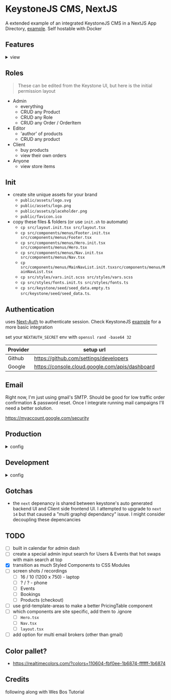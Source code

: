 # KeystoneJS CMS, NextJS

A extended example of an integrated KeystoneJS CMS in a NextJS App Directory, [example](https://github.com/keystonejs/keystone/tree/main/examples/framework-nextjs-app-directory). Self hostable with Docker

## Features
<details>
  <summary>view</summary>

  ### Analytics
  Site analytics are set up to use an externally hosted [Umami](https://umami.is/) app. There are plans to add in admin dashboard analytics that insite user count, sales, and engagement data.

  ### Calendar
  Events and Bookings can auto populate a connected Google Calendar. 

</details>

## Roles

> These can be edited from the Keystone UI, but here is the initial permission layout

- Admin 
  - everything
  - CRUD any Product
  - CRUD any Role
  - CRUD any Order / OrderItem
- Editor 
  - 'author' of products
  - CRUD any product
- Client 
  - buy products
  - view their own orders
- Anyone 
  - view store items

## Init

- create site unique assets for your brand 
  - `public/assets/logo.svg`
  - `public/assets/logo.png`
  - `public/assets/placeholder.png`
  - `public/favicon.ico`
- copy these files & folders (or use `init.sh` to automate) 
  - `cp src/layout.init.tsx src/layout.tsx`
  - `cp src/components/menus/Footer.init.tsx src/components/menus/Footer.tsx`
  - `cp src/components/menus/Hero.init.tsx src/components/menus/Hero.tsx`
  - `cp src/components/menus/Nav.init.tsx src/components/menus/Nav.tsx`
  - `cp src/components/menus/MainNavList.init.tsxsrc/components/menus/MainNavList.tsx` <!-- - `cp src/styles-init src/styles` -->
  - `cp src/styles/vars.init.scss src/styles/vars.scss`
  - `cp src/styles/fonts.init.ts src/styles/fonts.ts`
  - `cp src/keystone/seed/seed_data.empty.ts src/keystone/seed/seed_data.ts`.

## Authentication

uses [Next-Auth](https://next-auth.js.org/) to authenticate session. Check KeystoneJS [example](https://github.com/keystonejs/keystone/tree/main/examples/custom-session-next-auth) for a more basic integration

set your `NEXTAUTH_SECRET` env with `openssl rand -base64 32`

| Provider | setup url |
|----------|-----------|
| Github | https://github.com/settings/developers |
| Google | https://console.cloud.google.com/apis/dashboard |

## Email

Right now, I'm just using gmail's SMTP. Should be good for low traffic order confirmation & password reset. Once I integrate running mail campaigns I'll need a better solution.

https://myaccount.google.com/security

## Production
<details>
<summary> config </summary>
- Keystone backend: **MAKE SURE DEV ENVIRONMENT IS GOOD 2 GO BEFORE PRODUCTION**. The Prisma types are auto generated and can become unsynced, do not make little tweaks in between dev and prod environments
- **self hosting** isn't strait forward. Here is my work around 
  - create a seperate `docker container` that runs `postgres`
  - run your dev environment to create the tables and edit the schemas
  - now you can `build` and `run` your app within a `docker container`
</details>

## Development
<details>
<summary> config </summary>

> [!warning] changes made to the keystone config / schema / etc must stop and restart both services in this order or you'll recieve `[Error: EPERM: operation not permitted, unlink...` for things like

> [!warning] any file imported inside the `/src/keystone` directory must be an absolute value. Typescript likes to import via `@...` and that will not work for backend imports. example: `import { envs } from '../../../envs'` and not `import { envs } from '@/envs';`

- any changes to **access** **filters** or **operations**

> 1. keystone `ks:dev`
> 2. next `n:dev`

### Mail Templating

[React Email](https://react.email/)

### Stripe

using stripe CLI have it listen to this webhook
https://stripe.com/docs/webhooks/quickstart

```sh
stripe listen --forward-to http://localhost:3000/api/checkout/webhook
```

During development, if you'd like to deploy your `Pages`, `Products`, `Roles` during production, save them to `seed_data.ts`

> [!info] Document
> any field using the `document` type will query with an extra nested `document` key. You can remove this

example query from apollo playground

```json
{
  content: { 
    document: [
      {
        type: "paragraph",
        children: [
          {
            text: "Learn about the amazing health benefits of various types of berries, including blueberries, strawberries, and raspberries."
          }
        ]
      }
    ],
  }
}
```

take out the `document` field

```json
{
  content: [
      {
        type: "paragraph",
        children: [
          {
            text: "Learn about the amazing health benefits of various types of berries, including blueberries, strawberries, and raspberries."
          }
        ]
      }
    ],
}
```

ignore list when searching code base `.next, *.test.tsx, config.js, *.graphql, *.prisma, .keystone`

### Database Migrations
When returning to development you may add new fields to the database schema. This will trigger a migration. Properly name and save the migration. This file will be written inside the `./migrations` folder

When returning to the production environment, you will have to apply these new changes so **Postgres** is aware of these changes.

> [!warning] For Now
> To apply migrations I connect to my prod database within my dev environment and run `yarn ks:dev`. This is not ideal. Later I will add `keystone start --with-migrations` to the `Dockerfile.backend` so that this is all automated
</details>

## Gotchas

- the `next` depenancy is shared between keystone's auto generated backend UI and Client side frontend UI. I attempted to upgrade to `next 14` but that caused a "multi graphql dependancy" issue. I might consider decoupling these depencancies

## TODO
- [ ] built in calendar for admin dash
- [ ] create a special admin input search for Users & Events that hot swaps with main search at top
- [x] transition as much Styled Components to CSS Modules
- [ ] screen shots / recordings
  - [ ] 16 / 10 (1200 x 750) - laptop
  - [ ] ? / ? - phone
  - [ ] Events
  - [ ] Bookings
  - [ ] Products (checkout)
- [ ] use grid-template-areas to make a better PricingTable component
- [ ] which components are site specific, add them to .ignore
  - [ ] `Hero.tsx`
  - [ ] `Nav.tsx`
  - [ ] `layout.tsx`
- [ ] add option for multi email brokers (other than gmail)

## Color pallet?

- https://realtimecolors.com/?colors=110604-fbf0ee-1b6874-ffffff-1b6874

## Credits

following along with Wes Bos Tutorial